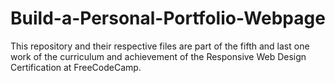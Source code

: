 # Build-a-Personal-Portfolio-Webpage
This repository and their respective files are part of the fifth and last one work of the curriculum and achievement of the Responsive Web Design Certification at FreeCodeCamp.
